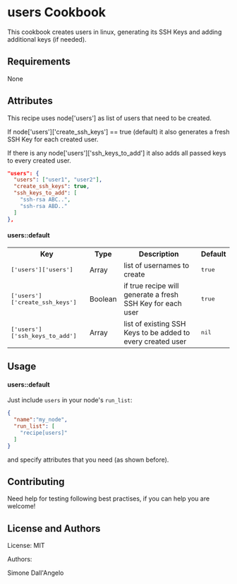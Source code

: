 users Cookbook
==============
This cookbook creates users in linux, generating its SSH Keys and adding
additional keys (if needed).

Requirements
------------
None

Attributes
----------
This recipe uses node['users'] as list of users that need to be created.

If node['users']['create_ssh_keys'] == true (default) it also generates
a fresh SSH Key for each created user.

If there is any node['users']['ssh_keys_to_add'] it also adds all passed
keys to every created user.

```json
"users": {
  "users": ["user1", "user2"],
  "create_ssh_keys": true,
  "ssh_keys_to_add": [
    "ssh-rsa ABC..",
    "ssh-rsa ABD.."
  ]
},
```

#### users::default
<table>
  <tr>
    <th>Key</th>
    <th>Type</th>
    <th>Description</th>
    <th>Default</th>
  </tr>
  <tr>
    <td><tt>['users']['users']</tt></td>
    <td>Array</td>
    <td>list of usernames to create</td>
    <td><tt>true</tt></td>
  </tr>
  <tr>
    <td><tt>['users']['create_ssh_keys']</tt></td>
    <td>Boolean</td>
    <td>if true recipe will generate a fresh SSH Key for each user</td>
    <td><tt>true</tt></td>
  </tr>
  <tr>
    <td><tt>['users']['ssh_keys_to_add']</tt></td>
    <td>Array</td>
    <td>list of existing SSH Keys to be added to every created user</td>
    <td><tt>nil</tt></td>
  </tr>
</table>

Usage
-----
#### users::default
Just include `users` in your node's `run_list`:

```json
{
  "name":"my_node",
  "run_list": [
    "recipe[users]"
  ]
}
```
and specify attributes that you need (as shown before).

Contributing
------------
Need help for testing following best practises, if you can help you are welcome!

License and Authors
-------------------
License: MIT

Authors:

Simone Dall'Angelo

